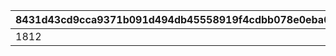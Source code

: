 |8431d43cd9cca9371b091d494db45558919f4cdbb078e0eba0c5246be5018de9|e0fb86336d71d73ea556650fead9e0840a444055d06561ebba7babd01428930c|fc99e35489d7d48850b0b04097ab7612f156e7a9799ea3cb89e9b32049102815|6c567d438409d953f6938a7e7d61c8c1015acf1bf26fc688e50efbc455d8c9f0|cf4e5439b76b6dbee679111f6b65d69ac04a10eb5213debaa1b861c814f9e07b|f3ab6179c2590daf1183bd8482ee48f75b32b673ee9535e97832022115be6364|ee7df8561fac4612e8fb2a906debf81e2271f505b91b16ba94fab2e0f1ac679a|44424eed5879d30c8207e380f28760375c9eb3267ebf137699707d95ff53c906|45a4f2a6aef503004ac101b76d4dcffbbd767722198161d92cd6fd86d2752f33|32c3b82a33b412fee7a199af1cbc1175b88f271b8217099c1f9e5cc089ff87bf|052f9abfc142a8bed267f348ca531908ca95008f92a8b78c4f265ccf92b430d0|f6c0732533138b68c8df24dfcd871f64d9e957d94da4aa1cc9abaa65729c1bea|237f29e120b4e39f828832ace336077680f95b57deb67b2b024c82994858b875|
| --- | --- | --- | --- | --- | --- | --- | --- | --- | --- | --- | --- | --- |
|1812|1064|0|0|1|0|2104010|0|0|1207|0|3101|0|